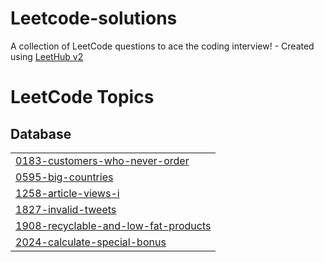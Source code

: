 # Leetcode-solutions
A collection of LeetCode questions to ace the coding interview! - Created using [LeetHub v2](https://github.com/arunbhardwaj/LeetHub-2.0)

<!---LeetCode Topics Start-->
# LeetCode Topics
## Database
|  |
| ------- |
| [0183-customers-who-never-order](https://github.com/AGoetzee/Leetcode-solutions/tree/master/0183-customers-who-never-order) |
| [0595-big-countries](https://github.com/AGoetzee/Leetcode-solutions/tree/master/0595-big-countries) |
| [1258-article-views-i](https://github.com/AGoetzee/Leetcode-solutions/tree/master/1258-article-views-i) |
| [1827-invalid-tweets](https://github.com/AGoetzee/Leetcode-solutions/tree/master/1827-invalid-tweets) |
| [1908-recyclable-and-low-fat-products](https://github.com/AGoetzee/Leetcode-solutions/tree/master/1908-recyclable-and-low-fat-products) |
| [2024-calculate-special-bonus](https://github.com/AGoetzee/Leetcode-solutions/tree/master/2024-calculate-special-bonus) |
<!---LeetCode Topics End-->